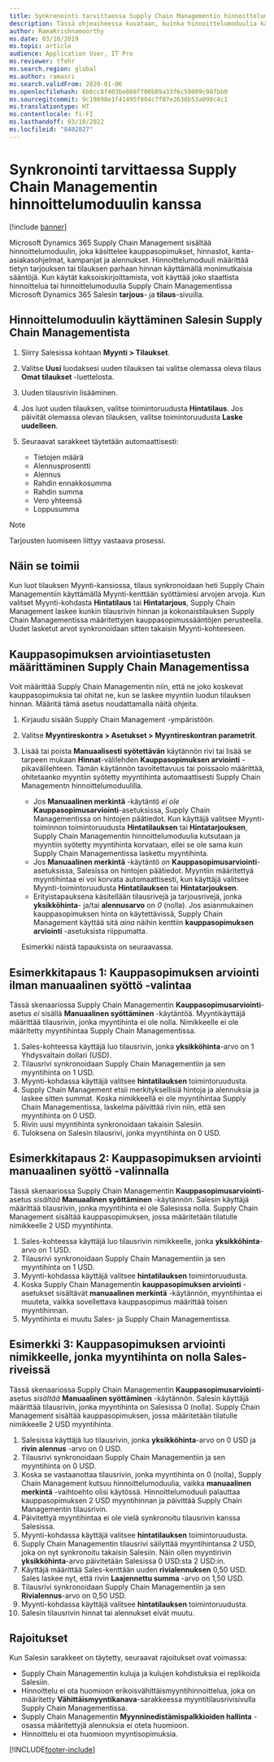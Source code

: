 ```yaml
---
title: Synkronointi tarvittaessa Supply Chain Managementin hinnoittelumoduulin kanssa
description: Tässä ohjeaiheessa kuvataan, kuinka hinnoittelumoduulia käytetään Microsoft Dynamics 365 Supply Chain Managementissa Microsoft Dynamics 365 Salesista.
author: RamaKrishnamoorthy
ms.date: 03/10/2019
ms.topic: article
audience: Application User, IT Pro
ms.reviewer: tfehr
ms.search.region: global
ms.author: ramasri
ms.search.validFrom: 2020-01-06
ms.openlocfilehash: 6b0cc8f403be866ff00b89a33f6c59089c987bb0
ms.sourcegitcommit: 9c19898e1f41495f804c7f07e2636b53a098c4c1
ms.translationtype: HT
ms.contentlocale: fi-FI
ms.lasthandoff: 03/10/2022
ms.locfileid: "8402827"
---
```

# <a name="sync-on-demand-with-the-supply-chain-management-pricing-engine"></a>Synkronointi tarvittaessa Supply Chain Managementin hinnoittelumoduulin kanssa

[!include [banner](../../includes/banner.md)]

Microsoft Dynamics 365 Supply Chain Management sisältää hinnoittelumoduulin, joka käsittelee kauppasopimukset, hinnastot, kanta-asiakasohjelmat, kampanjat ja alennukset. Hinnoittelumoduuli määrittää tietyn tarjouksen tai tilauksen parhaan hinnan käyttämällä monimutkaisia sääntöjä. Kun käytät kaksoiskirjoittamista, voit käyttää joko staattista hinnoittelua tai hinnoittelumoduulia Supply Chain Managementissa Microsoft Dynamics 365 Salesin **tarjous**- ja **tilaus**-sivuilla.

## <a name="use-the-pricing-engine-from-supply-chain-management-in-sales"></a>Hinnoittelumoduulin käyttäminen Salesin Supply Chain Managementista

1. Siirry Salesissa kohtaan **Myynti \> Tilaukset**.
1. Valitse **Uusi** luodaksesi uuden tilauksen tai valitse olemassa oleva tilaus **Omat tilaukset** -luettelosta.
1. Uuden tilausrivin lisääminen.
1. Jos luot uuden tilauksen, valitse toimintoruudusta **Hintatilaus**. Jos päivität olemassa olevan tilauksen, valitse toimintoruudusta **Laske uudelleen**.
1. Seuraavat sarakkeet täytetään automaattisesti:

    - Tietojen määrä
    - Alennusprosentti
    - Alennus
    - Rahdin ennakkosumma
    - Rahdin summa
    - Vero yhteensä
    - Loppusumma

> [!NOTE]
> Tarjousten luomiseen liittyy vastaava prosessi.

## <a name="how-it-works"></a>Näin se toimii

Kun luot tilauksen Myynti-kansiossa, tilaus synkronoidaan heti Supply Chain Managementiin käyttämällä Myynti-kenttään syöttämiesi arvojen arvoja. Kun valitset Myynti-kohdasta **Hintatilaus** tai **Hintatarjous**, Supply Chain Management laskee kunkin tilausrivin hinnan ja kokonaistilauksen Supply Chain Managementissa määritettyjen kauppasopimussääntöjen perusteella. Uudet lasketut arvot synkronoidaan sitten takaisin Myynti-kohteeseen.

## <a name="set-trade-agreement-evaluation-options-in-supply-chain-management"></a>Kauppasopimuksen arviointiasetusten määrittäminen Supply Chain Managementissa

Voit määrittää Supply Chain Managementin niin, että ne joko koskevat kauppasopimuksia tai ohitat ne, kun se laskee myyntiin luodun tilauksen hinnan. Määritä tämä asetus noudattamalla näitä ohjeita.

1. Kirjaudu sisään Supply Chain Management -ympäristöön.
1. Valitse **Myyntireskontra \> Asetukset \> Myyntireskontran parametrit**.
1. Lisää tai poista **Manuaalisesti syötettävän** käytännön rivi tai lisää se tarpeen mukaan **Hinnat**-välilehden **Kauppasopimuksen arviointi** -pikavälilehteen. Tämän käytännön tavoitettavuus tai poissaolo määrittää, ohitetaanko myyntiin syötetty myyntihinta automaattisesti Supply Chain Managementn hinnoittelumoduulilla.

    - Jos **Manuaalinen merkintä** -käytäntö *ei ole* **Kauppasopimusarviointi**-asetuksissa, Supply Chain Managementissa on hintojen päätiedot. Kun käyttäjä valitsee Myynti-toiminnon toimintoruudusta **Hintatilauksen** tai **Hintatarjouksen**, Supply Chain Managementin hinnoittelumoduulia kutsutaan ja myyntiin syötetty myyntihinta korvataan, ellei se ole sama kuin Supply Chain Managementissa laskettu myyntihinta.
    - Jos **Manuaalinen merkintä** -käytäntö *on* **Kauppasopimusarviointi**-asetuksissa, Salesissa on hintojen päätiedot. Myyntiin määritettyä myyntihintaa ei voi korvata automaattisesti, kun käyttäjä valitsee Myynti-toimintoruudusta **Hintatilauksen** tai **Hintatarjouksen**.
    - Erityistapauksena käsitellään tilausrivejä ja tarjousrivejä, jonka **yksikköhinta**- ja/tai **alennusarvo** on *0* (nolla). Jos asianmukainen kauppasopimuksen hinta on käytettävissä, Supply Chain Management käyttää sitä *aina* näihin kenttiin **kauppasopimuksen arviointi** -asetuksista riippumatta.

    Esimerkki näistä tapauksista on seuraavassa.

## <a name="example-scenario-1-trade-agreement-evaluation-without-the-manual-entry-option"></a>Esimerkkitapaus 1: Kauppasopimuksen arviointi ilman manuaalinen syöttö -valintaa

Tässä skenaariossa Supply Chain Managementin **Kauppasopimusarviointi**-asetus *ei* sisällä **Manuaalinen syöttäminen** -käytäntöä. Myyntikäyttäjä määrittää tilausrivin, jonka myyntihinta ei ole nolla. Nimikkeelle ei ole määritetty myyntihintaa Supply Chain Managementissa.

1. Sales-kohteessa käyttäjä luo tilausrivin, jonka **yksikköhinta**-arvo on 1 Yhdysvaltain dollari (USD).
1. Tilausrivi synkronoidaan Supply Chain Managementiin ja sen myyntihinta on 1 USD.
1. Myynti-kohdassa käyttäjä valitsee **hintatilauksen** toimintoruudusta.
1. Supply Chain Management etsii merkityksellisiä hintoja ja alennuksia ja laskee sitten summat. Koska nimikkeellä ei ole myyntihintaa Supply Chain Managementissa, laskelma päivittää rivin niin, että sen myyntihinta on 0 USD.
1. Rivin uusi myyntihinta synkronoidaan takaisin Salesiin.
1. Tuloksena on Salesin tilausrivi, jonka myyntihinta on 0 USD.

## <a name="example-scenario-2-trade-agreement-evaluation-with-the-manual-entry-option"></a>Esimerkkitapaus 2: Kauppasopimuksen arviointi manuaalinen syöttö -valinnalla

Tässä skenaariossa Supply Chain Managementin **Kauppasopimusarviointi**-asetus *sisältää* **Manuaalinen syöttäminen** -käytännön. Salesin käyttäjä määrittää tilausrivin, jonka myyntihinta ei ole Salesissa nolla. Supply Chain Management sisältää kauppasopimuksen, jossa määritetään tilatulle nimikkeelle 2 USD myyntihinta.

1. Sales-kohteessa käyttäjä luo tilausrivin nimikkeelle, jonka **yksikköhinta**-arvo on 1 USD.
1. Tilausrivi synkronoidaan Supply Chain Managementiin ja sen myyntihinta on 1 USD.
1. Myynti-kohdassa käyttäjä valitsee **hintatilauksen** toimintoruudusta.
1. Koska Supply Chain Managementin **kauppasopimuksen arviointi** -asetukset sisältävät **manuaalinen merkintä** -käytännön, myyntihintaa ei muuteta, vaikka sovellettava kauppasopimus määrittää toisen myyntihinnan.
1. Myyntihinta ei muutu Sales- ja Supply Chain Managementissa.

## <a name="example-scenario-3-trade-agreement-evaluation-for-an-item-that-has-a-sales-price-of-zero-in-sales"></a>Esimerkki 3: Kauppasopimuksen arviointi nimikkeelle, jonka myyntihinta on nolla Sales-riveissä

Tässä skenaariossa Supply Chain Managementin **Kauppasopimusarviointi**-asetus *sisältää* **Manuaalinen syöttäminen** -käytännön. Salesin käyttäjä määrittää tilausrivin, jonka myyntihinta on Salesissa 0 (nolla). Supply Chain Management sisältää kauppasopimuksen, jossa määritetään tilatulle nimikkeelle 2 USD myyntihinta.

1. Salesissa käyttäjä luo tilausrivin, jonka **yksikköhinta**-arvo on 0 USD ja **rivin alennus** -arvo on 0 USD.
1. Tilausrivi synkronoidaan Supply Chain Managementiin ja sen myyntihinta on 0 USD.
1. Koska se vastaanottaa tilausrivin, jonka myyntihinta on 0 (nolla), Supply Chain Management kutsuu hinnoittelumoduulia, vaikka **manuaalinen merkintä** -vaihtoehto olisi käytössä. Hinnoittelumoduuli palauttaa kauppasopimuksen 2 USD myyntihinnan ja päivittää Supply Chain Managementin tilausrivin.
1. Päivitettyä myyntihintaa ei ole vielä synkronoitu tilausrivin kanssa Salesissa.
1. Myynti-kohdassa käyttäjä valitsee **hintatilauksen** toimintoruudusta.
1. Supply Chain Managementin tilausrivi säilyttää myyntihintansa 2 USD, joka on nyt synkronoitu takaisin Salesiin. Näin ollen myyntirivin **yksikköhinta**-arvo päivitetään Salesissa 0 USD:sta 2 USD:in.
1. Käyttäjä määrittää Sales-kenttään uuden **rivialennuksen** 0,50 USD. Sales laskee nyt, että rivin **Laajennettu summa** -arvo on 1,50 USD.
1. Tilausrivi synkronoidaan Supply Chain Managementiin ja sen **Rivialennus**-arvo on 0,50 USD.
1. Myynti-kohdassa käyttäjä valitsee **hintatilauksen** toimintoruudusta.
1. Salesin tilausrivin hinnat tai alennukset eivät muutu.

## <a name="limitations"></a>Rajoitukset

Kun Salesin sarakkeet on täytetty, seuraavat rajoitukset ovat voimassa:

- Supply Chain Managementin kuluja ja kulujen kohdistuksia ei replikoida Salesiin.
- Hinnoittelu ei ota huomioon erikoisvähittäismyyntihinnoittelua, joka on määritetty **Vähittäismyyntikanava**-sarakkeessa myyntitilausrivisivulla Supply Chain Managementissa.
- Supply Chain Managementin **Myynninedistämispalkkioiden hallinta** -osassa määritettyjä alennuksia ei oteta huomioon.
- Hinnoittelu ei ota huomioon myyntisopimuksia.

[!INCLUDE[footer-include](../../../../includes/footer-banner.md)]
